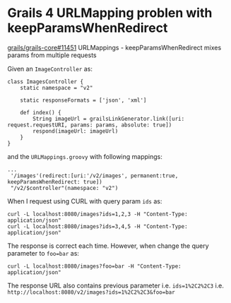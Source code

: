 # Grails 4 URLMapping problen with keepParamsWhenRedirect

[grails/grails-core#11451](https://github.com/grails/grails-core/issues/11451) URLMappings - keepParamsWhenRedirect mixes params from multiple requests

Given an `ImageController` as: 
```
class ImagesController {
    static namespace = "v2"

	static responseFormats = ['json', 'xml']
	
    def index() {
        String imageUrl = grailsLinkGenerator.link([uri: request.requestURI, params: params, absolute: true])
        respond(imageUrl: imageUrl)
    }
}
```
and the `URLMappings.groovy` with following mappings:
```
...
 '/images'(redirect:[uri:'/v2/images', permanent:true, keepParamsWhenRedirect: true])
 "/v2/$controller"(namespace: "v2")
```

When I request using CURL with query param `ids` as:

```
curl -L localhost:8080/images?ids=1,2,3 -H "Content-Type: application/json"
curl -L localhost:8080/images?ids=3,4,5 -H "Content-Type: application/json"
```
The response is correct each time. However, when change the query parameter to `foo=bar` as:
```
curl -L localhost:8080/images?foo=bar -H "Content-Type: application/json"
```
The response URL also contains previous parameter i.e. `ids=1%2C2%2C3` i.e. `http://localhost:8080/v2/images?ids=1%2C2%2C3&foo=bar` 
